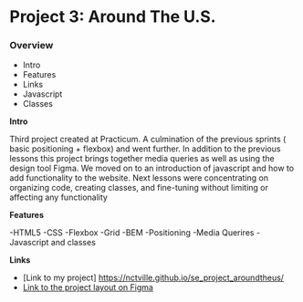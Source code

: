 # Project 3: Around The U.S.

### Overview  

* Intro  
* Features  
* Links
* Javascript
* Classes
  
**Intro**
  
Third project created at Practicum. A culmination of the previous sprints ( basic positioning + flexbox) and went further. In addition to the previous lessons this project brings together media queries as well as using the design tool Figma. We moved on to an introduction of javascript and how to add functionality to the website. Next lessons were concentrating on organizing code, creating classes, and fine-tuning without limiting or affecting any functionality

**Features**  
  
-HTML5
-CSS
-Flexbox
-Grid
-BEM
-Positioning
-Media Querires
-Javascript and classes
  
**Links**  
  

  



* [Link to my project]   https://nctville.github.io/se_project_aroundtheus/
* [Link to the project layout on Figma](https://www.figma.com/file/ii4xxsJ0ghevUOcssTlHZv/Sprint-3%3A-Around-the-US?node-id=0%3A1)  
